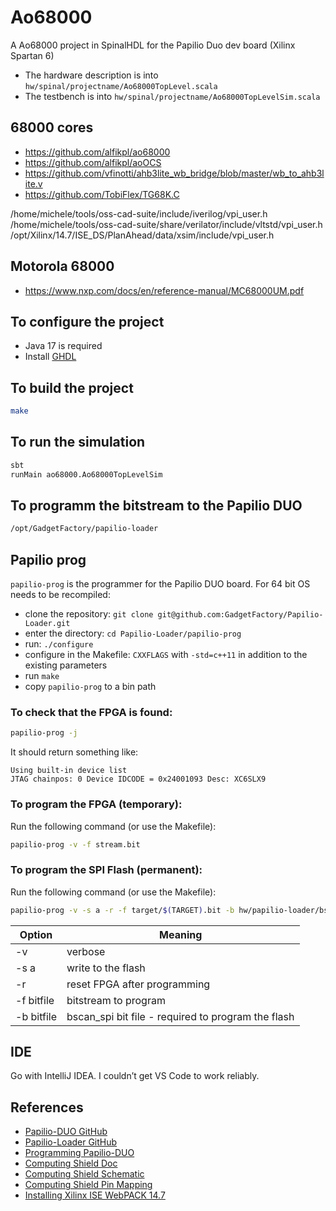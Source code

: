 # Ao68000
A Ao68000 project in SpinalHDL for the Papilio Duo dev board (Xilinx Spartan 6)
* The hardware description is into `hw/spinal/projectname/Ao68000TopLevel.scala`
* The testbench is into `hw/spinal/projectname/Ao68000TopLevelSim.scala`

## 68000 cores
* https://github.com/alfikpl/ao68000
* https://github.com/alfikpl/aoOCS
* https://github.com/vfinotti/ahb3lite_wb_bridge/blob/master/wb_to_ahb3lite.v
* https://github.com/TobiFlex/TG68K.C


/home/michele/tools/oss-cad-suite/include/iverilog/vpi_user.h
/home/michele/tools/oss-cad-suite/share/verilator/include/vltstd/vpi_user.h
/opt/Xilinx/14.7/ISE_DS/PlanAhead/data/xsim/include/vpi_user.h


## Motorola 68000
* https://www.nxp.com/docs/en/reference-manual/MC68000UM.pdf

## To configure the project
* Java 17 is required
* Install [GHDL](https://spinalhdl.github.io/SpinalDoc-RTD/master/SpinalHDL/Simulation/install/GHDL.html)

## To build the project
```bash
make
```

## To run the simulation
```bash
sbt
runMain ao68000.Ao68000TopLevelSim
```


## To programm the bitstream to the Papilio DUO
```bash
/opt/GadgetFactory/papilio-loader
```

## Papilio prog
`papilio-prog` is the programmer for the Papilio DUO board.
For 64 bit OS needs to be recompiled:
* clone the repository: `git clone git@github.com:GadgetFactory/Papilio-Loader.git`
* enter the directory: `cd Papilio-Loader/papilio-prog`
* run: `./configure`
* configure in the Makefile: `CXXFLAGS` with `-std=c++11` in addition to the existing parameters
* run  `make`
* copy `papilio-prog` to a bin path

### To check that the FPGA is found:
```bash
papilio-prog -j
```
It should return something like:
```
Using built-in device list
JTAG chainpos: 0 Device IDCODE = 0x24001093	Desc: XC6SLX9
```

### To program the FPGA (temporary):
Run the following command (or use the Makefile):
```bash
papilio-prog -v -f stream.bit
```

### To program the SPI Flash (permanent):
Run the following command (or use the Makefile):
```bash
papilio-prog -v -s a -r -f target/$(TARGET).bit -b hw/papilio-loader/bscan_spi_xc6slx9.bit
```
| Option        | Meaning                                                 |
|---------------|---------------------------------------------------------|
| -v            | verbose                                                 |
| -s a          | write to the flash                                      |
| -r            | reset FPGA after programming                            |
| -f bitfile    | bitstream to program                                    |
| -b bitfile    | bscan_spi bit file - required to program the flash      |


## IDE
Go with IntelliJ IDEA. I couldn’t get VS Code to work reliably.

## References
* [Papilio-DUO GitHub](https://github.com/GadgetFactory/Papilio-DUO)
* [Papilio-Loader GitHub](https://github.com/GadgetFactory/Papilio-Loader)
* [Programming Papilio-DUO](https://github.com/defano/digital-design/blob/master/docs/papilio-instructions.md)
* [Computing Shield Doc](https://oe7twj.at/index.php?title=FPGA/PapilioDuo#Computing_Shield)
* [Computing Shield Schematic](https://oe7twj.at/images/1/17/BPS6001_Classic_Computing_Shield.pdf)
* [Computing Shield Pin Mapping](https://oe7twj.at/images/4/4d/Papilio_DUO_pinouts_image_for_cc.png)
* [Installing Xilinx ISE WebPACK 14.7](https://blog.rcook.org/blog/2019/papilio-duo-part-1/)